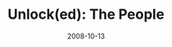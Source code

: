 ---
layout: music 
title: "Unlock(ed): The People"
series: "Unlock(ed)"
date: 2008-10-13 
description: "The Kingdom is about the King's heart for people. When we are engaged in following Jesus, we make it our business to be about people as well. In this talk, Brian Tome discusses how we can imitate Jesus' passion for people."
audio: "http://s3.amazonaws.com/crossroadsaudiomessages/Unlocked_Week2_The_People_10-12-08_Brian_Tome.mp3"
audio-duration: "45:54"
src: "http://www.crossroads.net/players/media/series/Unlocked_190x110.gif"
---